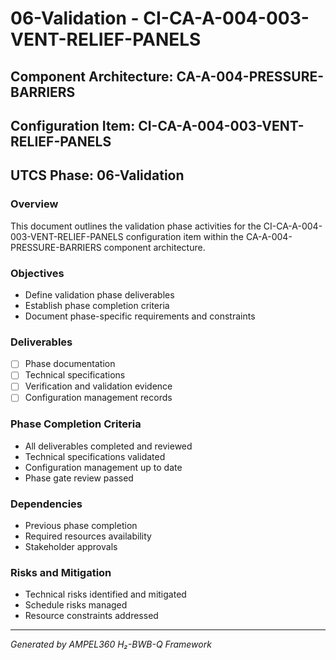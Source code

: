 # 06-Validation - CI-CA-A-004-003-VENT-RELIEF-PANELS

## Component Architecture: CA-A-004-PRESSURE-BARRIERS
## Configuration Item: CI-CA-A-004-003-VENT-RELIEF-PANELS
## UTCS Phase: 06-Validation

### Overview
This document outlines the validation phase activities for the CI-CA-A-004-003-VENT-RELIEF-PANELS configuration item within the CA-A-004-PRESSURE-BARRIERS component architecture.

### Objectives
- Define validation phase deliverables
- Establish phase completion criteria
- Document phase-specific requirements and constraints

### Deliverables
- [ ] Phase documentation
- [ ] Technical specifications
- [ ] Verification and validation evidence
- [ ] Configuration management records

### Phase Completion Criteria
- All deliverables completed and reviewed
- Technical specifications validated
- Configuration management up to date
- Phase gate review passed

### Dependencies
- Previous phase completion
- Required resources availability
- Stakeholder approvals

### Risks and Mitigation
- Technical risks identified and mitigated
- Schedule risks managed
- Resource constraints addressed

---
*Generated by AMPEL360 H₂-BWB-Q Framework*
